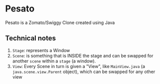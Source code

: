 # Pesato
Pesato is a Zomato/Swiggy Clone created using Java


## Technical notes

1. `Stage`: represents a Window
2. `Scene`: is something that is INSIDE the stage and can be swapped for another `scene` within a `stage` (a window).
3. `View`: Every Scene in turn is given a "View", like `MainView.java` (a `java.scene.view.Parent` object), which can be swapped for any other view


